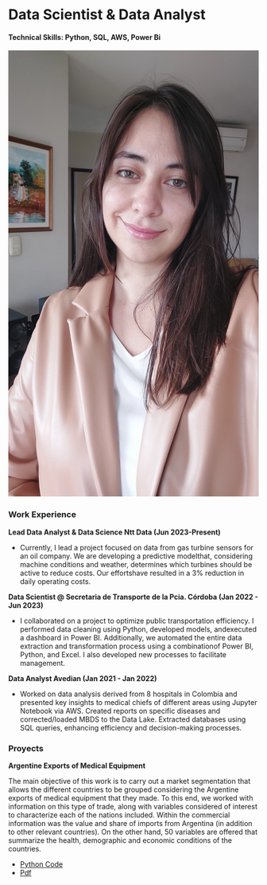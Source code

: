 # Data Scientist & Data Analyst
#### Technical Skills: Python, SQL, AWS, Power Bi
![image](https://github.com/Eglasiuk/ElianaGlasiuk.github.io/blob/main/Assets/me.jpg)

### Work Experience
**Lead Data Analyst & Data Science Ntt Data  (Jun 2023-Present)**
- Currently, I lead a project focused on data from gas turbine sensors for an oil company. We are developing a predictive modelthat, considering machine conditions and weather, determines which turbines should be active to reduce costs. Our effortshave resulted in a 3% reduction in daily operating costs.
  
**Data Scientist @ Secretaria de Transporte de la Pcia. Córdoba (Jan 2022 - Jun 2023)**
- I collaborated on a project to optimize public transportation efficiency. I performed data cleaning using Python, developed models, andexecuted a dashboard in Power BI. Additionally, we automated the entire data extraction and transformation process using a combinationof Power BI, Python, and Excel. I also developed new processes to facilitate management.

**Data Analyst Avedian (Jan 2021 - Jan 2022)**
- Worked on data analysis derived from 8 hospitals in Colombia and presented key insights to medical chiefs of different areas using Jupyter Notebook via AWS. Created reports on specific diseases and corrected/loaded MBDS to the Data Lake. Extracted databases using SQL queries, enhancing efficiency and decision-making processes.
  
### Proyects

**Argentine Exports of Medical Equipment** 

The main objective of this work is to carry out a market segmentation that allows the different countries to be grouped considering the Argentine exports of medical equipment that they made. To this end, we worked with information on this type of trade, along with variables considered of interest to characterize each of the nations included. Within the commercial information was the value and share of imports from Argentina (in addition to other relevant countries). On the other hand, 50 variables are offered that summarize the health, demographic and economic conditions of the countries.
- [Python Code](https://github.com/Eglasiuk/IntroProgramacionFCEUNC/blob/main/Copia_de_G6_Entrega_Final.ipynb) 
- [Pdf](https://github.com/Eglasiuk/IntroProgramacionFCEUNC/blob/main/INFORME_entregaFinal.pdf) 





